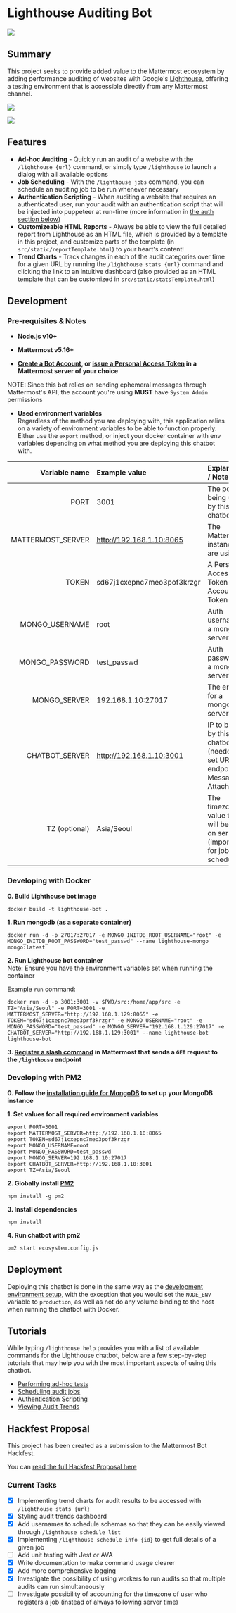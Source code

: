 # Lighthouse Auditing Bot
![](documentation/img/lighthouse-logo.png)

## Summary
This project seeks to provide added value to the Mattermost ecosystem by adding performance auditing of websites with Google's [Lighthouse](https://developers.google.com/web/tools/lighthouse), offering a testing environment that is accessible directly from any Mattermost channel.

![](documentation/img/audit-result.png)

![](documentation/img/audit-trend-dashboard.png)
## Features

* __Ad-hoc Auditing__ - Quickly run an audit of a website with the `/lighthouse {url}` command, or simply type `/lighthouse` to launch a dialog with all available options
* __Job Scheduling__ - With the `/lighthouse jobs` command, you can schedule an auditing job to be run whenever necessary
* __Authentication Scripting__ - When auditing a website that requires an authenticated user, run your audit with an authentication script that will be injected into puppeteer at run-time (more information in [the auth section below](#dealing-with-authentication-screens))
* __Customizeable HTML Reports__ - Always be able to view the full detailed report from Lighthouse as an HTML file, which is provided by a template in this project, and customize parts of the template (in `src/static/reportTemplate.html`) to your heart's content!
* __Trend Charts__ - Track changes in each of the audit categories over time for a given URL by running the `/lighthouse stats {url}` command and clicking the link to an intuitive dashboard (also provided as an HTML template that can be customized in `src/static/statsTemplate.html`)

## Development
### Pre-requisites & Notes

* **Node.js v10+**

* **Mattermost v5.16+**

* **[Create a Bot Account](https://docs.mattermost.com/developer/bot-accounts.html#user-interface-ui), or [issue a Personal Access Token](https://docs.mattermost.com/developer/personal-access-tokens.html#creating-a-personal-access-token) in a Mattermost server of your choice**

NOTE: Since this bot relies on sending ephemeral messages through Mattermost's API, the account you're using __MUST__ have `System Admin` permissions

* **Used environment variables**  
Regardless of the method you are deploying with, this application relies on a variety of environment variables to be able to function properly. Either use the `export` method, or inject your docker container with env variables depending on what method you are deploying this chatbot with.

| Variable name | Example value | Explanations / Notes |
| --: | :-- | :-- |
| PORT | 3001 | The port being used by this chatbot |
| MATTERMOST_SERVER | http://192.168.1.10:8065 | The Mattermost instance you are using |
| TOKEN | sd67j1cxepnc7meo3pof3krzgr | A Personal Access Token or Bot Account Token |
| MONGO_USERNAME | root | Auth username for a mongodb server |
| MONGO_PASSWORD | test_passwd | Auth password for a mongodb server |
| MONGO_SERVER | 192.168.1.10:27017 | The endpoint for a mongodb server |
| CHATBOT_SERVER | http://192.168.1.10:3001 | IP to be used by this chatbot (needed to set URL endpoints in Message Attachments) |
| TZ (optional) | Asia/Seoul | The timezone value that will be used on server (important for job scheduling) |

### Developing with Docker
**0. Build Lighthouse bot image**   
```
docker build -t lighthouse-bot .
```

**1. Run mongodb (as a separate container)**  
```
docker run -d -p 27017:27017 -e MONGO_INITDB_ROOT_USERNAME="root" -e MONGO_INITDB_ROOT_PASSWORD="test_passwd" --name lighthouse-mongo mongo:latest
```

**2. Run Lighthouse bot container**  
Note: Ensure you have the environment variables set when running the container  
  
Example `run` command:
```
docker run -d -p 3001:3001 -v $PWD/src:/home/app/src -e TZ="Asia/Seoul" -e PORT=3001 -e MATTERMOST_SERVER="http://192.168.1.129:8065" -e TOKEN="sd67j1cxepnc7meo3prf3krzgr" -e MONGO_USERNAME="root" -e MONGO_PASSWORD="test_passwd" -e MONGO_SERVER="192.168.1.129:27017" -e CHATBOT_SERVER="http://192.168.1.129:3001" --name lighthouse-bot lighthouse-bot
```

**3. [Register a slash command](https://docs.mattermost.com/developer/slash-commands.html#custom-slash-command) in Mattermost that sends a `GET` request to the `/lighthouse` endpoint**  

### Developing with PM2
**0. Follow the [installation guide for MongoDB](https://docs.mongodb.com/manual/installation/) to set up your MongoDB instance** 
  
**1. Set values for all required environment variables**  
```
export PORT=3001
export MATTERMOST_SERVER=http://192.168.1.10:8065
export TOKEN=sd67j1cxepnc7meo3pof3krzgr
export MONGO_USERNAME=root
export MONGO_PASSWORD=test_passwd
export MONGO_SERVER=192.168.1.10:27017
export CHATBOT_SERVER=http://192.168.1.10:3001
export TZ=Asia/Seoul
```

**2. Globally install [PM2](https://pm2.keymetrics.io)**  

```
npm install -g pm2
```

**3. Install dependencies**  
```
npm install
```

**4. Run chatbot with pm2**  
```
pm2 start ecosystem.config.js
```

## Deployment
Deploying this chatbot is done in the same way as the [development environment setup](#development), with the exception that you would set the `NODE_ENV` variable to `production`, as well as not do any volume binding to the host when running the chatbot with Docker.

## Tutorials  
While typing `/lighthouse help` provides you with a list of available commands for the Lighthouse chatbot, below are a few step-by-step tutorials that may help you with the most important aspects of using this chatbot.  

* [Performing ad-hoc tests](documentation/recipes/ad-hoc.md)
* [Scheduling audit jobs](documentation/recipes/scheduling.md)
* [Authentication Scripting](documentation/recipes/auth-scripting.md)
* [Viewing Audit Trends](documentation/recipes/audit-stats.md)

## Hackfest Proposal
This project has been created as a submission to the Mattermost Bot Hackfest.

You can [read the full Hackfest Proposal here](/documentation/README.md)

### Current Tasks
- [x] Implementing trend charts for audit results to be accessed with `/lighthouse stats {url}`
- [x] Styling audit trends dashboard 
- [x] Add usernames to schedule schemas so that they can be easily viewed through `/lighthouse schedule list`
- [x] Implementing `/lighthouse schedule info {id}` to get full details of a given job
- [ ] Add unit testing with Jest or AVA
- [x] Write documentation to make command usage clearer
- [x] Add more comprehensive logging
- [x] Investigate the possibility of using workers to run audits so that multiple audits can run simultaneously
- [ ] Investigate possibility of accounting for the timezone of user who registers a job (instead of always following server time)
